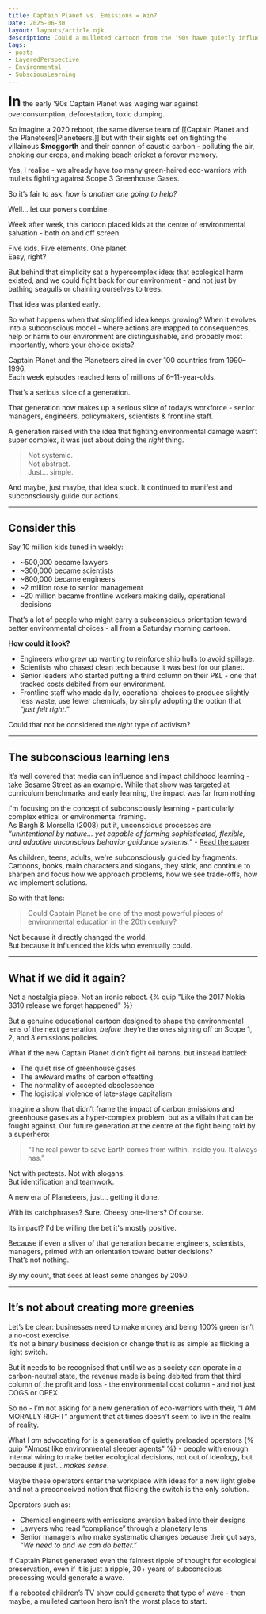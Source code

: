 ```yaml
---
title: Captain Planet vs. Emissions = Win?
Date: 2025-06-30
layout: layouts/article.njk
description: Could a mulleted cartoon from the '90s have quietly influenced a generation better our environment? Maybe it's time for a reboot?
tags: 
- posts
- LayeredPerspective
- Environmental
- SubsciousLearning
---
```

<span style="font-size: 2em; font-weight: 700;">In</span> the early ’90s Captain Planet was waging war against overconsumption, deforestation, toxic dumping.

So imagine a 2020 reboot, the same diverse team of [[Captain Planet and the Planeteers|Planeteers.]] but with their sights set on fighting the villainous **Smoggorth** and their cannon of caustic carbon - polluting the air, choking our crops, and making beach cricket a forever memory.

Yes, I realise - we already have too many green-haired eco-warriors with mullets fighting against Scope 3 Greenhouse Gases.

So it’s fair to ask: *how is another one going to help?*

Well… let our powers combine.

Week after week, this cartoon placed kids at the centre of environmental salvation - both on and off screen.

Five kids. Five elements. One planet.  
Easy, right?

But behind that simplicity sat a hypercomplex idea: that ecological harm existed, and we could fight back for our environment -  and not just by bathing seagulls or chaining ourselves to trees.

That idea was planted early.

So what happens when that simplified idea keeps growing? 
When it evolves into a subconscious model - where actions are mapped to consequences, help or harm to our environment are distinguishable, and probably most importantly, where your choice exists?

Captain Planet and the Planeteers aired in over 100 countries from 1990–1996.  
Each week episodes reached tens of millions of 6–11-year-olds.

That’s a serious slice of a generation.

That generation now makes up a serious slice of today’s workforce - senior managers, engineers, policymakers, scientists & frontline staff.

A generation raised with the idea that fighting environmental damage wasn’t super complex, it was just about doing the *right* thing. 

> Not systemic.  
> Not abstract.  
> Just… simple.

And maybe, just maybe, that idea stuck. It continued to manifest and subconsciously guide our actions.

---

## <i data-lucide="brain"></i> Consider this

Say 10 million kids tuned in weekly:

- ~500,000 became lawyers  
- ~300,000 became scientists  
- ~800,000 became engineers  
- ~2 million rose to senior management  
- ~20 million became frontline workers making daily, operational decisions  

That’s a lot of people who might carry a subconscious orientation toward better environmental choices - all from a Saturday morning cartoon.

**How could it look?**

- Engineers who grew up wanting to reinforce ship hulls to avoid spillage.  
- Scientists who chased clean tech because it was best for our planet.  
- Senior leaders who started putting a third column on their P&L - one that tracked costs debited from our environment.  
- Frontline staff who made daily, operational choices to produce slightly less waste, use fewer chemicals, by simply adopting the option that *“just felt right.”*

Could that not be considered the *right* type of activism?

---

## <i data-lucide="zap"></i> The subconscious learning lens

It’s well covered that media can influence and impact childhood learning - take [Sesame Street](https://www.pbs.org/education/blogs/pbs-in-the-classroom/how-sesame-street-helps-children-learn-for-life/) as an example. While that show was targeted at curriculum benchmarks and early learning, the impact was far from nothing.

I'm focusing on the concept of subconsciously learning - particularly complex ethical or environmental framing.  
As Bargh & Morsella (2008) put it, unconscious processes are *“unintentional by nature… yet capable of forming sophisticated, flexible, and adaptive unconscious behavior guidance systems.”* - [Read the paper](https://www.researchgate.net/publication/235357087_The_Unconscious_Mind)

As children, teens, adults, we're subconsciously guided by fragments.  
Cartoons, books, main characters and slogans, they stick, and continue to sharpen and focus how we approach problems, how we see trade-offs, how we implement solutions. 

So with that lens:

> Could Captain Planet be one of the most powerful pieces of environmental education in the 20th century?

Not because it directly changed the world.  
But because it influenced the kids who eventually could.

---

## What if we did it again?

Not a nostalgia piece. Not an ironic reboot. {% quip "Like the 2017 Nokia 3310 release we forget happened" %}

But a genuine educational cartoon designed to shape the environmental lens of the next generation, *before* they’re the ones signing off on Scope 1, 2, and 3 emissions policies.

What if the new Captain Planet didn’t fight oil barons, but instead battled:

- The quiet rise of greenhouse gases  
- The awkward maths of carbon offsetting  
- The normality of accepted obsolescence  
- The logistical violence of late-stage capitalism  

Imagine a show that didn’t frame the impact of carbon emissions and greenhouse gases as a hyper-complex problem, but as a villain that can be fought against. Our future generation at the centre of the fight being told by a superhero:

> <span class="quip-callout">“The real power to save Earth comes from within. Inside you. It always has.”</span>

Not with protests. Not with slogans.  
But identification and teamwork.

A new era of Planeteers, just… getting it done.

With its catchphrases? Sure. Cheesy one-liners? Of course.

Its impact? I'd be willing the bet it's mostly positive.

Because if even a sliver of that generation became engineers, scientists, managers, primed with an orientation toward better decisions?  
That’s not nothing.

By my count, that sees at least some changes by 2050.

---

## It’s not about creating more greenies

Let’s be clear: businesses need to make money and being 100% green isn’t a no-cost exercise.  
It’s not a binary business decision or change that is as simple as flicking a light switch.

But it needs to be recognised that until we as a society can operate in a carbon-neutral state, the revenue made is being debited from that third column of the profit and loss - the environmental cost column - and not just COGS or OPEX.

So no - I’m not asking for a new generation of eco-warriors with their, “I AM MORALLY RIGHT” argument that at times doesn't seem to live in the realm of reality.

What I *am* advocating for is a generation of quietly preloaded operators {% quip "Almost like environmental sleeper agents" %} - people with enough internal wiring to make better ecological decisions, not out of ideology, but because it just… *makes sense*.

Maybe these operators enter the workplace with ideas for a new light globe and not a preconceived notion that flicking the switch is the only solution.

Operators such as:
- Chemical engineers with emissions aversion baked into their designs  
- Lawyers who read “compliance” through a planetary lens  
- Senior managers who make systematic changes because their gut says, *“We need to and we can do better.”*

If Captain Planet generated even the faintest ripple of thought for ecological preservation, even if it is just a ripple, 30+ years of subconscious processing would generate a wave.

If a rebooted children’s TV show could generate that type of wave - then maybe, a mulleted cartoon hero isn’t the worst place to start.
